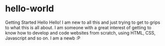 # hello-world
Getting Started
Hello Hello! I am new to all this and just trying to get to grips to what this is all about. I am someone with a great interest of getting to know how to develop and code websites from scratch, using HTML, CSS, Javascript and so on. I am a newb :P
